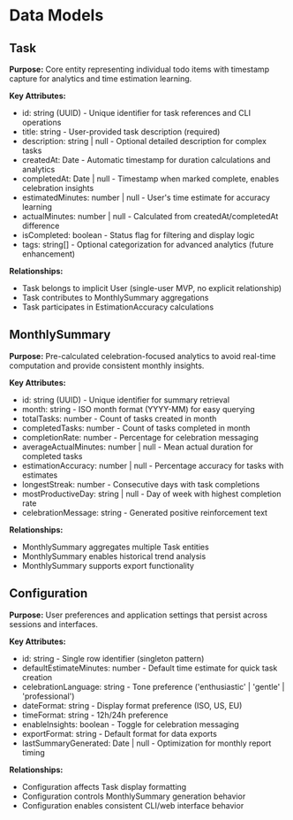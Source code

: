 # Data Models

## Task

**Purpose:** Core entity representing individual todo items with timestamp capture for analytics and time estimation learning.

**Key Attributes:**
- id: string (UUID) - Unique identifier for task references and CLI operations
- title: string - User-provided task description (required)
- description: string | null - Optional detailed description for complex tasks
- createdAt: Date - Automatic timestamp for duration calculations and analytics
- completedAt: Date | null - Timestamp when marked complete, enables celebration insights
- estimatedMinutes: number | null - User's time estimate for accuracy learning
- actualMinutes: number | null - Calculated from createdAt/completedAt difference
- isCompleted: boolean - Status flag for filtering and display logic
- tags: string[] - Optional categorization for advanced analytics (future enhancement)

**Relationships:**
- Task belongs to implicit User (single-user MVP, no explicit relationship)
- Task contributes to MonthlySummary aggregations
- Task participates in EstimationAccuracy calculations

## MonthlySummary

**Purpose:** Pre-calculated celebration-focused analytics to avoid real-time computation and provide consistent monthly insights.

**Key Attributes:**
- id: string (UUID) - Unique identifier for summary retrieval
- month: string - ISO month format (YYYY-MM) for easy querying
- totalTasks: number - Count of tasks created in month
- completedTasks: number - Count of tasks completed in month
- completionRate: number - Percentage for celebration messaging
- averageActualMinutes: number | null - Mean actual duration for completed tasks
- estimationAccuracy: number | null - Percentage accuracy for tasks with estimates
- longestStreak: number - Consecutive days with task completions
- mostProductiveDay: string | null - Day of week with highest completion rate
- celebrationMessage: string - Generated positive reinforcement text

**Relationships:**
- MonthlySummary aggregates multiple Task entities
- MonthlySummary enables historical trend analysis
- MonthlySummary supports export functionality

## Configuration

**Purpose:** User preferences and application settings that persist across sessions and interfaces.

**Key Attributes:**
- id: string - Single row identifier (singleton pattern)
- defaultEstimateMinutes: number - Default time estimate for quick task creation
- celebrationLanguage: string - Tone preference ('enthusiastic' | 'gentle' | 'professional')
- dateFormat: string - Display format preference (ISO, US, EU)
- timeFormat: string - 12h/24h preference
- enableInsights: boolean - Toggle for celebration messaging
- exportFormat: string - Default format for data exports
- lastSummaryGenerated: Date | null - Optimization for monthly report timing

**Relationships:**
- Configuration affects Task display formatting
- Configuration controls MonthlySummary generation behavior
- Configuration enables consistent CLI/web interface behavior

